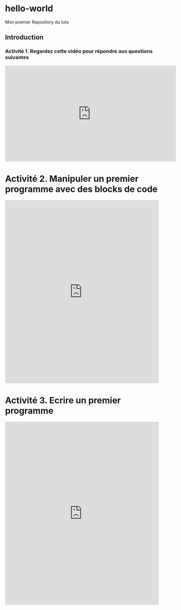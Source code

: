 # hello-world
Mon premier Repository du tuto


## Introduction

### Activité 1. Regardez cette vidéo pour répondre aux questions suivantes

<html lang="fr">
  <body>
    <iframe width="560" height="315" src="https://www.youtube-nocookie.com/embed/xhjgvhZQ-j8" frameborder="0" allow="accelerometer;       autoplay; encrypted-media; gyroscope; picture-in-picture" allowfullscreen></iframe>
  </body>
</html>

# Activité 2. Manipuler un premier programme avec des blocks de code

<html lang="fr">
  <body>
    <iframe src="https://trinket.io/embed/blocks/19c4a55abb" width="100%" height="600" frameborder="0" marginwidth="0" marginheight="0" allowfullscreen></iframe>
  </body>
</html>


# Activité 3. Ecrire un premier programme

<html lang="fr">
<head>
  <meta charset="utf-8">

  <title>Theme 1</title>
  <meta name="description" content="Internet">
  <meta name="author" content="SR">

  <link rel="stylesheet" href="css/styles.css?v=1.0">

</head>

<body>

  <iframe src="https://trinket.io/embed/python/2434a5636e?outputOnly=true&runOption=console" width="100%" height="600" frameborder="0" marginwidth="0" marginheight="0" allowfullscreen></iframe>
  
</body>
</html>


